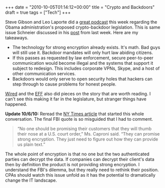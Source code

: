 +++
date = "2010-10-05T01:14:12+00:00"
title = "Crypto and Backdoors"
draft = true
tags = ["Tech"]
+++

Steve Gibson and Leo Laporte did a [great podcast](http://twit.tv/sn268) this week regarding the Obama administration's proposed crypto-backdoor legislation. This is same issue Schneier discussed in his [post](http://www.schneier.com/blog/archives/2010/09/wiretapping_the.html) from last week. Here are my takeaways.

*   The technology for strong encryption already exists. It's math. Bad guys will still use it. Backdoor mandates will only hurt law abiding citizens.
*   If this passes as requested by law enforcement, secure peer-to-peer communication would become illegal and the systems that support it subject to redesign. This includes corporate VPNs, Skype, and a host of other communication services.
*   Backdoors would only serve to open security holes that hackers can step through to cause problems for honest people.
  
[Wired](http://www.wired.com/threatlevel/2010/09/fbi-backdoors/) and the [EFF](http://www.eff.org/deeplinks/2010/09/government-seeks) also did pieces on the story that are worth reading. I can't see this making it far in the legislature, but stranger things have happened.  

**Update 10/6/10:** Reread the [NY Times article](http://www.nytimes.com/2010/09/27/us/27wiretap.html?pagewanted=2&_r=1) that started this whole conversation. The final FBI quote is so misguided that I had to comment.

> “No one should be promising their customers that they will thumb their nose at a U.S. court order,” Ms. Caproni said. “They can promise strong encryption. They just need to figure out how they can provide us plain text.”

The whole point of encryption is that no one but the two authenticated parties can decrypt the data. If companies can decrypt their client's data then by definition the product is not providing strong encryption. I understand the FBI's dilemma, but they really need to rethink their position. CPAs should watch this issue unfold as it has the potential to dramatically change the IT landscape.